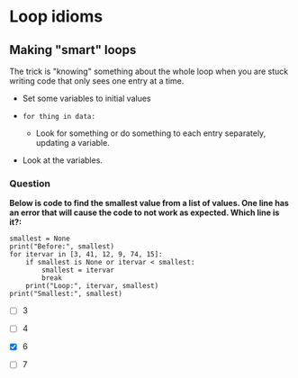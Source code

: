 # Loop idioms

## Making "smart" loops

The trick is "knowing" something about the whole loop when you are stuck writing code that only sees one entry at a time.

- Set some variables to initial values

- `for thing in data:`

  - Look for something or do something to each entry separately, updating a variable.

- Look at the variables.

### Question

**Below is code to find the smallest value from a list of values. One line has an error that will cause the code to not work as expected. Which line is it?:**

```
smallest = None
print("Before:", smallest)
for itervar in [3, 41, 12, 9, 74, 15]:
    if smallest is None or itervar < smallest:
        smallest = itervar
        break
    print("Loop:", itervar, smallest)
print("Smallest:", smallest)
```

- [ ] 3

- [ ] 4

- [x] 6

- [ ] 7
